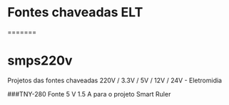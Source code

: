 # Fontes chaveadas ELT
=======
# smps220v
Projetos das fontes chaveadas 220V / 3.3V / 5V / 12V / 24V - Eletromidia

###TNY-280
Fonte 5 V 1.5 A para o projeto Smart Ruler
